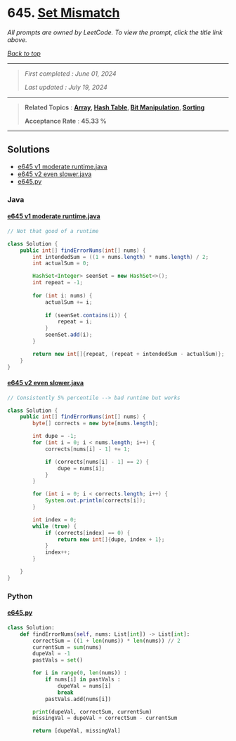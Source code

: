 # 645. [Set Mismatch](<https://leetcode.com/problems/set-mismatch>)

*All prompts are owned by LeetCode. To view the prompt, click the title link above.*

*[Back to top](<../README.md>)*

------

> *First completed : June 01, 2024*
>
> *Last updated : July 19, 2024*

------

> **Related Topics** : **[Array](<by_topic/Array.md>), [Hash Table](<by_topic/Hash Table.md>), [Bit Manipulation](<by_topic/Bit Manipulation.md>), [Sorting](<by_topic/Sorting.md>)**
>
> **Acceptance Rate** : **45.33 %**

------

## Solutions

- [e645 v1 moderate runtime.java](<../my-submissions/e645 v1 moderate runtime.java>)
- [e645 v2 even slower.java](<../my-submissions/e645 v2 even slower.java>)
- [e645.py](<../my-submissions/e645.py>)
### Java
#### [e645 v1 moderate runtime.java](<../my-submissions/e645 v1 moderate runtime.java>)
```Java
// Not that good of a runtime

class Solution {
    public int[] findErrorNums(int[] nums) {
        int intendedSum = ((1 + nums.length) * nums.length) / 2;
        int actualSum = 0;

        HashSet<Integer> seenSet = new HashSet<>();
        int repeat = -1;
        
        for (int i: nums) {
            actualSum += i;
            
            if (seenSet.contains(i)) {
                repeat = i;
            }
            seenSet.add(i);
        }

        return new int[]{repeat, (repeat + intendedSum - actualSum)};
    }
}
```

#### [e645 v2 even slower.java](<../my-submissions/e645 v2 even slower.java>)
```Java
// Consistently 5% percentile --> bad runtime but works

class Solution {
    public int[] findErrorNums(int[] nums) {
        byte[] corrects = new byte[nums.length];

        int dupe = -1;
        for (int i = 0; i < nums.length; i++) {
            corrects[nums[i] - 1] += 1;

            if (corrects[nums[i] - 1] == 2) {
                dupe = nums[i];
            }
        }

        for (int i = 0; i < corrects.length; i++) {
            System.out.println(corrects[i]);
        }

        int index = 0;
        while (true) {
            if (corrects[index] == 0) {
                return new int[]{dupe, index + 1};
            }
            index++;
        }

    }
}
```

### Python
#### [e645.py](<../my-submissions/e645.py>)
```Python
class Solution:
    def findErrorNums(self, nums: List[int]) -> List[int]:
        correctSum = ((1 + len(nums)) * len(nums)) // 2
        currentSum = sum(nums)
        dupeVal = -1
        pastVals = set()

        for i in range(0, len(nums)) :
            if nums[i] in pastVals :
                dupeVal = nums[i]
                break
            pastVals.add(nums[i])

        print(dupeVal, correctSum, currentSum)
        missingVal = dupeVal + correctSum - currentSum

        return [dupeVal, missingVal]
```

